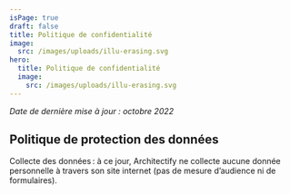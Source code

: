 ```yaml
---
isPage: true
draft: false
title: Politique de confidentialité
image:
  src: /images/uploads/illu-erasing.svg
hero:
  title: Politique de confidentialité
  image:
    src: /images/uploads/illu-erasing.svg
---
```

*Date de dernière mise à jour : octobre 2022*

## Politique de protection des données
Collecte des données : à ce jour, Architectify ne collecte aucune donnée personnelle à travers son site internet (pas de mesure d’audience ni de formulaires).

